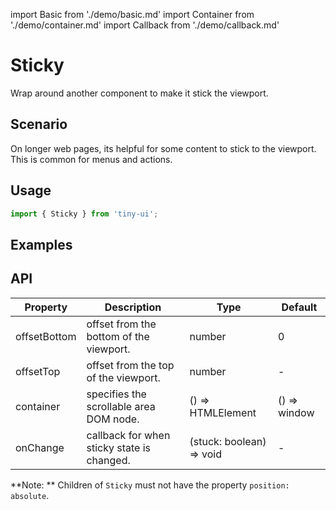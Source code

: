 import Basic from './demo/basic.md'
import Container from './demo/container.md'
import Callback from './demo/callback.md'

# Sticky

Wrap around another component to make it stick the viewport.

## Scenario

On longer web pages, its helpful for some content to stick to the viewport. This is common for menus and actions.

## Usage

```jsx
import { Sticky } from 'tiny-ui';
```

## Examples

<layout>
  <column>
    <Basic />
    <Container />
  </column>
  <column>
    <Callback />
  </column>
</layout>

## API

| Property          | Description                                   | Type                          | Default       |
| ----------------- | --------------------------------------------- | ----------------------------- | ------------- |
| offsetBottom      | offset from the bottom of the viewport.       | number                        | 0             |
| offsetTop         | offset from the top of the viewport.          | number                        | -             |
| container         | specifies the scrollable area DOM node.       | () => HTMLElement             | () => window  |
| onChange          | callback for when sticky state is changed.    | (stuck: boolean) => void     | -             |

**Note: ** Children of `Sticky` must not have the property `position: absolute`.
